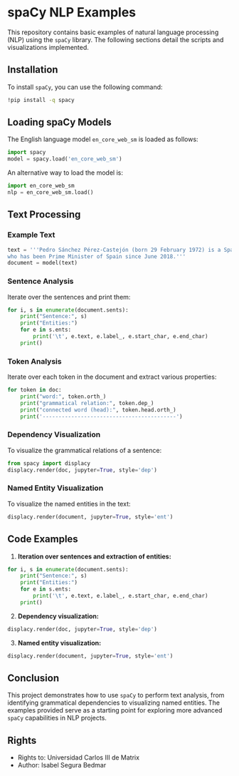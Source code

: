 # spaCy NLP Examples

This repository contains basic examples of natural language processing (NLP) using the `spaCy` library. The following sections detail the scripts and visualizations implemented.

## Installation

To install `spaCy`, you can use the following command:

```bash
!pip install -q spacy
```

## Loading spaCy Models

The English language model `en_core_web_sm` is loaded as follows:

```python
import spacy
model = spacy.load('en_core_web_sm')
```

An alternative way to load the model is:

```python
import en_core_web_sm
nlp = en_core_web_sm.load()
```

## Text Processing

### Example Text

```python
text = '''Pedro Sánchez Pérez-Castejón (born 29 February 1972) is a Spanish politician
who has been Prime Minister of Spain since June 2018.'''
document = model(text)
```

### Sentence Analysis

Iterate over the sentences and print them:

```python
for i, s in enumerate(document.sents):
    print("Sentence:", s)
    print("Entities:")
    for e in s.ents:
        print('\t', e.text, e.label_, e.start_char, e.end_char)
    print()
```

### Token Analysis

Iterate over each token in the document and extract various properties:

```python
for token in doc:
    print("word:", token.orth_)
    print("grammatical relation:", token.dep_)
    print("connected word (head):", token.head.orth_)
    print('------------------------------------------')
```

### Dependency Visualization

To visualize the grammatical relations of a sentence:

```python
from spacy import displacy
displacy.render(doc, jupyter=True, style='dep')
```

### Named Entity Visualization

To visualize the named entities in the text:

```python
displacy.render(document, jupyter=True, style='ent')
```

## Code Examples

1. **Iteration over sentences and extraction of entities:**

```python
for i, s in enumerate(document.sents):
    print("Sentence:", s)
    print("Entities:")
    for e in s.ents:
        print('\t', e.text, e.label_, e.start_char, e.end_char)
    print()
```

2. **Dependency visualization:**

```python
displacy.render(doc, jupyter=True, style='dep')
```

3. **Named entity visualization:**

```python
displacy.render(document, jupyter=True, style='ent')
```

## Conclusion

This project demonstrates how to use `spaCy` to perform text analysis, from identifying grammatical dependencies to visualizing named entities. The examples provided serve as a starting point for exploring more advanced `spaCy` capabilities in NLP projects.

## Rights

- Rights to: Universidad Carlos III de Matrix
- Author: Isabel Segura Bedmar
